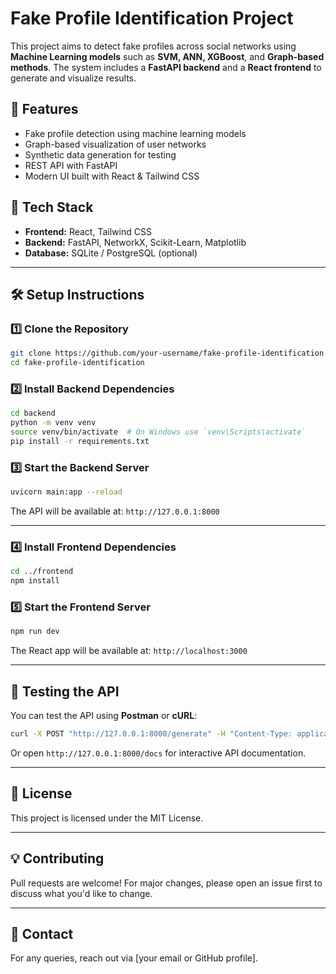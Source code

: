 # Fake Profile Identification Project

This project aims to detect fake profiles across social networks using **Machine Learning models** such as **SVM, ANN, XGBoost**, and **Graph-based methods**. The system includes a **FastAPI backend** and a **React frontend** to generate and visualize results.

## 🚀 Features
- Fake profile detection using machine learning models
- Graph-based visualization of user networks
- Synthetic data generation for testing
- REST API with FastAPI
- Modern UI built with React & Tailwind CSS

## 📌 Tech Stack
- **Frontend:** React, Tailwind CSS
- **Backend:** FastAPI, NetworkX, Scikit-Learn, Matplotlib
- **Database:** SQLite / PostgreSQL (optional)

---

## 🛠️ Setup Instructions

### 1️⃣ Clone the Repository
```bash
git clone https://github.com/your-username/fake-profile-identification.git
cd fake-profile-identification
```

### 2️⃣ Install Backend Dependencies
```bash
cd backend
python -m venv venv
source venv/bin/activate  # On Windows use `venv\Scripts\activate`
pip install -r requirements.txt
```

### 3️⃣ Start the Backend Server
```bash
uvicorn main:app --reload
```

The API will be available at: `http://127.0.0.1:8000`

---

### 4️⃣ Install Frontend Dependencies
```bash
cd ../frontend
npm install
```

### 5️⃣ Start the Frontend Server
```bash
npm run dev
```

The React app will be available at: `http://localhost:3000`

---

## 🧪 Testing the API
You can test the API using **Postman** or **cURL**:
```bash
curl -X POST "http://127.0.0.1:8000/generate" -H "Content-Type: application/json" -d '{"data": ...}'
```
Or open `http://127.0.0.1:8000/docs` for interactive API documentation.

---



## 📜 License
This project is licensed under the MIT License.

---

## 💡 Contributing
Pull requests are welcome! For major changes, please open an issue first to discuss what you'd like to change.

---

## 🔗 Contact
For any queries, reach out via [your email or GitHub profile].

